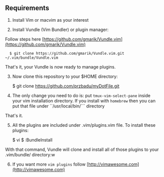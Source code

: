 Requirements
------------------

1. Install Vim or macvim as your interest

2. Install Vundle (Vim Bundler) or plugin manager:

Follow steps here [https://github.com/gmarik/Vundle.vim](https://github.com/gmarik/Vundle.vim) 

      $ git clone https://github.com/gmarik/Vundle.vim.git ~/.vim/bundle/Vundle.vim

That's it, your Vundle is now ready to manage plugins.

3. Now clone this repository to your $HOME directory:

      $ git clone https://github.com/przbadu/myDotFile.git

4. The only change you need to do is: put ``tmux-vim-select-pane`` inside your vim installation directory. If you install with ``homebrew`` then you can put that file under
``/usr/local/bin/``` directory

That's it.

5. All the plugins are included under .vim/plugins.vim file. To install these plugins:

      $ vi
      $ :BundleInstall

With that command, Vundle will clone and install all of those plugins to your .vim/bundle/ directory:w

6. If you want more ``vim plugins`` follow [http://vimawesome.com](http://vimawesome.com)
